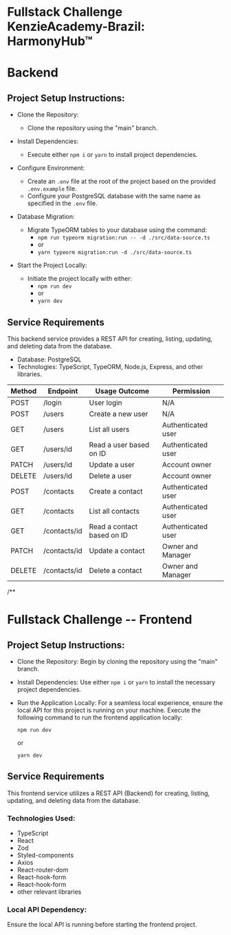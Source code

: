 # Fullstack Challenge KenzieAcademy-Brazil: HarmonyHub™

# Backend

## Project Setup Instructions:

- Clone the Repository:
    - Clone the repository using the "main" branch.

- Install Dependencies:
    - Execute either `npm i` or `yarn` to install project dependencies.

- Configure Environment:
    - Create an `.env` file at the root of the project based on the provided `.env.example` file.
    - Configure your PostgreSQL database with the same name as specified in the `.env` file.

- Database Migration:
    - Migrate TypeORM tables to your database using the command:
        - `npm run typeorm migration:run -- -d ./src/data-source.ts`
        - or
        - `yarn typeorm migration:run -d ./src/data-source.ts`

- Start the Project Locally:
    - Initiate the project locally with either:
        - `npm run dev`
        - or
        - `yarn dev`

## Service Requirements

This backend service provides a REST API for creating, listing, updating, and deleting data from the database.

- Database: PostgreSQL
- Technologies: TypeScript, TypeORM, Node.js, Express, and other libraries.

| Method | Endpoint     | Usage Outcome              | Permission         |
|--------|--------------|----------------------------|--------------------|
| POST   | /login       | User login                 | N/A                |
| POST   | /users       | Create a new user          | N/A                |
| GET    | /users       | List all users             | Authenticated user |
| GET    | /users/id    | Read a user based on ID    | Authenticated user |
| PATCH  | /users/id    | Update a user              | Account owner      |
| DELETE | /users/id    | Delete a user              | Account owner      |
| POST   | /contacts    | Create a contact           | Authenticated user |
| GET    | /contacts    | List all contacts          | Authenticated user |
| GET    | /contacts/id | Read a contact based on ID | Authenticated user |
| PATCH  | /contacts/id | Update a contact           | Owner and Manager  |
| DELETE | /contacts/id | Delete a contact           | Owner and Manager  |

/**
# Fullstack Challenge -- Frontend

## Project Setup Instructions:

- Clone the Repository:
    Begin by cloning the repository using the "main" branch.

- Install Dependencies:
    Use either `npm i` or `yarn` to install the necessary project dependencies.

- Run the Application Locally:
    For a seamless local experience, ensure the local API for this project is running on your machine.
    Execute the following command to run the frontend application locally:
    ```
    npm run dev
    ```
    or
    ```
    yarn dev
    ```

## Service Requirements

This frontend service utilizes a REST API (Backend) for creating, listing, updating, and deleting data from the database.

### Technologies Used:

- TypeScript
- React
- Zod
- Styled-components
- Axios
- React-router-dom
- React-hook-form
- React-hook-form
- other relevant libraries

### Local API Dependency:

Ensure the local API is running before starting the frontend project.
